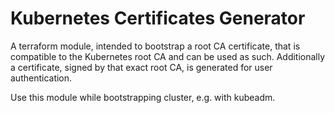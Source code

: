 # Kubernetes Certificates Generator

A terraform module, intended to bootstrap a root CA certificate, that is compatible to the Kubernetes root CA and
can be used as such. Additionally a certificate, signed by that exact root CA, is generated for user authentication.

Use this module while bootstrapping cluster, e.g. with kubeadm.